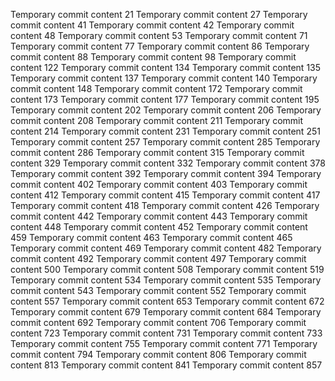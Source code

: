 Temporary commit content 21
Temporary commit content 27
Temporary commit content 41
Temporary commit content 42
Temporary commit content 48
Temporary commit content 53
Temporary commit content 71
Temporary commit content 77
Temporary commit content 86
Temporary commit content 88
Temporary commit content 98
Temporary commit content 122
Temporary commit content 134
Temporary commit content 135
Temporary commit content 137
Temporary commit content 140
Temporary commit content 148
Temporary commit content 172
Temporary commit content 173
Temporary commit content 177
Temporary commit content 195
Temporary commit content 202
Temporary commit content 206
Temporary commit content 208
Temporary commit content 211
Temporary commit content 214
Temporary commit content 231
Temporary commit content 251
Temporary commit content 257
Temporary commit content 285
Temporary commit content 286
Temporary commit content 315
Temporary commit content 329
Temporary commit content 332
Temporary commit content 378
Temporary commit content 392
Temporary commit content 394
Temporary commit content 402
Temporary commit content 403
Temporary commit content 412
Temporary commit content 415
Temporary commit content 417
Temporary commit content 418
Temporary commit content 426
Temporary commit content 442
Temporary commit content 443
Temporary commit content 448
Temporary commit content 452
Temporary commit content 459
Temporary commit content 463
Temporary commit content 465
Temporary commit content 469
Temporary commit content 482
Temporary commit content 492
Temporary commit content 497
Temporary commit content 500
Temporary commit content 508
Temporary commit content 519
Temporary commit content 534
Temporary commit content 535
Temporary commit content 543
Temporary commit content 552
Temporary commit content 557
Temporary commit content 653
Temporary commit content 672
Temporary commit content 679
Temporary commit content 684
Temporary commit content 692
Temporary commit content 706
Temporary commit content 723
Temporary commit content 731
Temporary commit content 733
Temporary commit content 755
Temporary commit content 771
Temporary commit content 794
Temporary commit content 806
Temporary commit content 813
Temporary commit content 841
Temporary commit content 857
